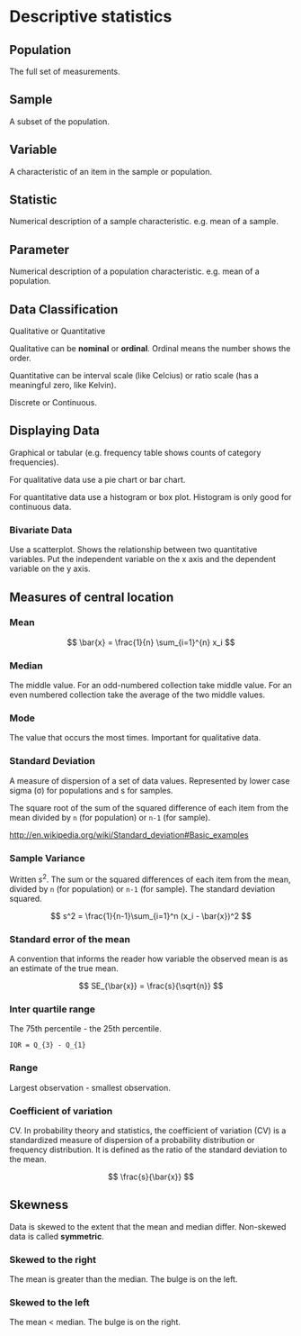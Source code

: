 Descriptive statistics
======

Population
---

The full set of measurements.

Sample
---

A subset of the population.

Variable
----

A characteristic of an item in the sample or population.

Statistic
---

Numerical description of a sample characteristic. e.g. mean of a sample.

Parameter
----

Numerical description of a population characteristic. e.g. mean of a population.

Data Classification
----

Qualitative or Quantitative

Qualitative can be **nominal** or **ordinal**. Ordinal means the number shows the order.

Quantitative can be interval scale (like Celcius) or ratio scale (has a meaningful zero, like Kelvin).

Discrete or Continuous.

Displaying Data
----

Graphical or tabular (e.g. frequency table shows counts of category frequencies).

For qualitative data use a pie chart or bar chart.

For quantitative data use a histogram or box plot. Histogram is only good for continuous data.

### Bivariate Data

Use a scatterplot. Shows the relationship between two quantitative variables. Put the independent variable on the x axis and the dependent variable on the y axis.

Measures of central location
----

### Mean

$$ \bar{x} = \frac{1}{n} \sum_{i=1}^{n} x_i $$

### Median

The middle value. For an odd-numbered collection take middle value. For an even numbered collection take the average of the two middle values.

### Mode

The value that occurs the most times. Important for qualitative data.

### Standard Deviation

A measure of dispersion of a set of data values. Represented by lower case sigma (σ) for populations and s for samples.

The square root of the sum of the squared difference of each item from the mean divided by `n` (for population) or `n-1` (for sample).

http://en.wikipedia.org/wiki/Standard_deviation#Basic_examples

### Sample Variance

Written $s^2$. The sum or the squared differences of each item from the mean, divided by `n` (for population) or `n-1` (for sample). The standard deviation squared.

$$ s^2 = \frac{1}{n-1}\sum_{i=1}^n (x_i - \bar{x})^2 $$

<script>
Q>>> What is the formula for sample variance? <<<
A>>> SampleVariance $$ = s^2 = \frac{1}{n-1}\sum_{i=1}^n (x_i - \bar{x})^2 $$ <<<
</script>

### Standard error of the mean

A convention that informs the reader how variable the observed mean is as an estimate of the true mean.

$$ SE_{\bar{x}} = \frac{s}{\sqrt{n}} $$

<script>
Q>>> What is the equasion for `Standard error of the mean`? <<<
A>>> $$ SE_{\bar{x}} = \frac{s}{\sqrt{n}} $$ <<<
</script>

### Inter quartile range

The 75th percentile - the 25th percentile.

    IQR = Q_{3} - Q_{1}

### Range

Largest observation - smallest observation.

### Coefficient of variation

CV. In probability theory and statistics, the coefficient of variation (CV) is a standardized measure of dispersion of a probability distribution or frequency distribution. It is defined as the ratio of the standard deviation to the mean.

$$ \frac{s}{\bar{x}} $$

<script>
Q>>> What is the equasion for `Coefficient of variation`? <<<
A>>> $$ CV = \frac{s}{\bar{x}} $$.

The coefficient of variation (CV) is a standardized measure of dispersion of a probability distribution or frequency distribution. It is defined as the ratio of the standard deviation to the mean. <<<
</script>

Skewness
-----

Data is skewed to the extent that the mean and median differ. Non-skewed data is called **symmetric**.

### Skewed to the right

The mean is greater than the median. The  bulge is on the left.

<script>
Q>>> The mean of a sample is 3. The median is 2. What is the skewness? <<<
A>>> The mean is greater than the median so the data is right skewed. <<<
Q>>> The mean of a sample is 7. The median is 9. What is the skewness? <<<
A>>> The mean is less than the median so the data is left skewed. <<<
</script>

### Skewed to the left

The mean < median. The bulge is on the right.
